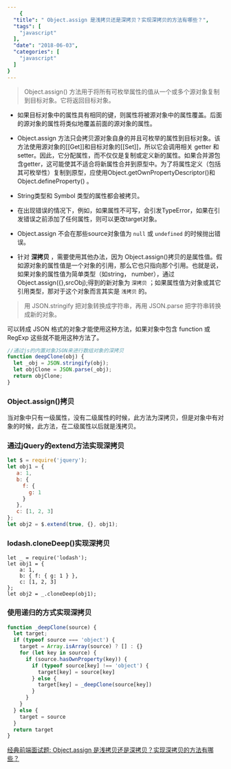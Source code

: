 ```yaml
---
    {
  "title": " Object.assign 是浅拷贝还是深拷贝？实现深拷贝的方法有哪些？",
  "tags": [
    "javascript"
  ],
  "date": "2018-06-03",
  "categories": [
    "javascript"
  ]
}
---
```

    
> Object.assign() 方法用于将所有可枚举属性的值从一个或多个源对象复制到目标对象。它将返回目标对象。  

* 如果目标对象中的属性具有相同的键，则属性将被源对象中的属性覆盖。后面的源对象的属性将类似地覆盖前面的源对象的属性。

* Object.assign 方法只会拷贝源对象自身的并且可枚举的属性到目标对象。该方法使用源对象的[[Get]]和目标对象的[[Set]]，所以它会调用相关 getter 和 setter。因此，它分配属性，而不仅仅是复制或定义新的属性。如果合并源包含getter，这可能使其不适合将新属性合并到原型中。为了将属性定义（包括其可枚举性）复制到原型，应使用Object.getOwnPropertyDescriptor()和Object.defineProperty() 。

* String类型和 Symbol 类型的属性都会被拷贝。

* 在出现错误的情况下，例如，如果属性不可写，会引发TypeError，如果在引发错误之前添加了任何属性，则可以更改target对象。

* Object.assign 不会在那些source对象值为 `null` 或 `undefined` 的时候抛出错误。

* 针对 **深拷贝** ，需要使用其他办法，因为 Object.assign()拷贝的是属性值。假如源对象的属性值是一个对象的引用，那么它也只指向那个引用。也就是说，如果对象的属性值为简单类型（如string， number），通过Object.assign({},srcObj);得到的新对象为 `深拷贝` ；如果属性值为对象或其它引用类型，那对于这个对象而言其实是 `浅拷贝` 的。
<!--more-->
> 用 JSON.stringify 把对象转换成字符串，再用 JSON.parse 把字符串转换成新的对象。  

可以转成 JSON 格式的对象才能使用这种方法，如果对象中包含 function 或 RegExp 这些就不能用这种方法了。

```js
//通过js的内置对象JSON来进行数组对象的深拷贝
function deepClone(obj) {
  let _obj = JSON.stringify(obj);
  let objClone = JSON.parse(_obj);
  return objClone;
}
```

### Object.assign()拷贝

当对象中只有一级属性，没有二级属性的时候，此方法为深拷贝，但是对象中有对象的时候，此方法，在二级属性以后就是浅拷贝。

### 通过jQuery的extend方法实现深拷贝

```js
let $ = require('jquery');
let obj1 = {
   a: 1,
   b: {
     f: {
       g: 1
     }
   },
   c: [1, 2, 3]
};
let obj2 = $.extend(true, {}, obj1);
```

### lodash.cloneDeep()实现深拷贝

```
let _ = require('lodash');
let obj1 = {
    a: 1,
    b: { f: { g: 1 } },
    c: [1, 2, 3]
};
let obj2 = _.cloneDeep(obj1);
```

### 使用递归的方式实现深拷贝

```js
function _deepClone(source) {
  let target;
  if (typeof source === 'object') {
    target = Array.isArray(source) ? [] : {}
    for (let key in source) {
      if (source.hasOwnProperty(key)) {
        if (typeof source[key] !== 'object') {
          target[key] = source[key]
        } else {
          target[key] = _deepClone(source[key])
        }
      }
    }
  } else {
    target = source
  }
  return target
}
```


[经典前端面试题: Object.assign 是浅拷贝还是深拷贝？实现深拷贝的方法有哪些？](https://www.cnblogs.com/LVBingo/p/11290637.html)

